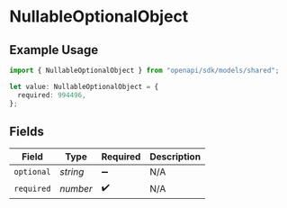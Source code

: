 # NullableOptionalObject

## Example Usage

```typescript
import { NullableOptionalObject } from "openapi/sdk/models/shared";

let value: NullableOptionalObject = {
  required: 994496,
};
```

## Fields

| Field              | Type               | Required           | Description        |
| ------------------ | ------------------ | ------------------ | ------------------ |
| `optional`         | *string*           | :heavy_minus_sign: | N/A                |
| `required`         | *number*           | :heavy_check_mark: | N/A                |